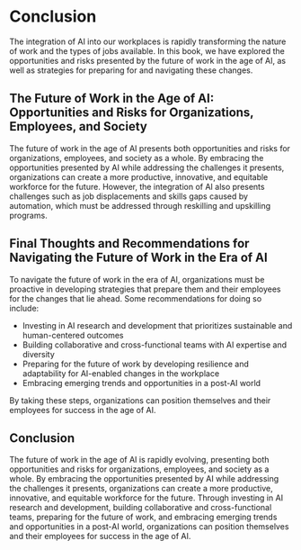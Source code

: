 # Conclusion

The integration of AI into our workplaces is rapidly transforming the nature of work and the types of jobs available. In this book, we have explored the opportunities and risks presented by the future of work in the age of AI, as well as strategies for preparing for and navigating these changes.

The Future of Work in the Age of AI: Opportunities and Risks for Organizations, Employees, and Society
------------------------------------------------------------------------------------------------------

The future of work in the age of AI presents both opportunities and risks for organizations, employees, and society as a whole. By embracing the opportunities presented by AI while addressing the challenges it presents, organizations can create a more productive, innovative, and equitable workforce for the future. However, the integration of AI also presents challenges such as job displacements and skills gaps caused by automation, which must be addressed through reskilling and upskilling programs.

Final Thoughts and Recommendations for Navigating the Future of Work in the Era of AI
-------------------------------------------------------------------------------------

To navigate the future of work in the era of AI, organizations must be proactive in developing strategies that prepare them and their employees for the changes that lie ahead. Some recommendations for doing so include:

* Investing in AI research and development that prioritizes sustainable and human-centered outcomes
* Building collaborative and cross-functional teams with AI expertise and diversity
* Preparing for the future of work by developing resilience and adaptability for AI-enabled changes in the workplace
* Embracing emerging trends and opportunities in a post-AI world

By taking these steps, organizations can position themselves and their employees for success in the age of AI.

Conclusion
----------

The future of work in the age of AI is rapidly evolving, presenting both opportunities and risks for organizations, employees, and society as a whole. By embracing the opportunities presented by AI while addressing the challenges it presents, organizations can create a more productive, innovative, and equitable workforce for the future. Through investing in AI research and development, building collaborative and cross-functional teams, preparing for the future of work, and embracing emerging trends and opportunities in a post-AI world, organizations can position themselves and their employees for success in the age of AI.